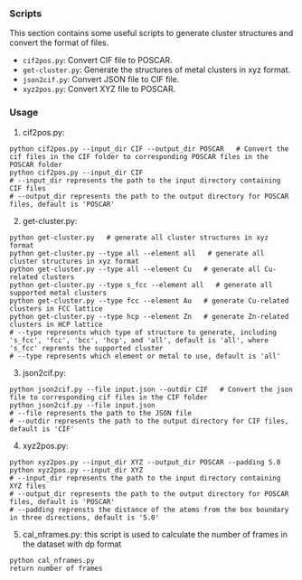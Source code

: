 ### Scripts

This section contains some useful scripts to generate cluster structures and convert the format of files.

- `cif2pos.py`: Convert CIF file to POSCAR.
- `get-cluster.py`: Generate the structures of metal clusters in xyz format.
- `json2cif.py`: Convert JSON file to CIF file.
- `xyz2pos.py`: Convert XYZ file to POSCAR.

### Usage

1. cif2pos.py:

```
python cif2pos.py --input_dir CIF --output_dir POSCAR   # Convert the cif files in the CIF folder to corresponding POSCAR files in the POSCAR folder
python cif2pos.py --input_dir CIF
# --input_dir represents the path to the input directory containing CIF files
# --output_dir represents the path to the output directory for POSCAR files, default is 'POSCAR'
```

2. get-cluster.py:

```
python get-cluster.py   # generate all cluster structures in xyz format
python get-cluster.py --type all --element all   # generate all cluster structures in xyz format
python get-cluster.py --type all --element Cu   # generate all Cu-related clusters
python get-cluster.py --type s_fcc --element all   # generate all supported metal clusters
python get-cluster.py --type fcc --element Au   # generate Cu-related clusters in FCC lattice
python get-cluster.py --type hcp --element Zn   # generate Zn-related clusters in HCP lattice
# --type represents which type of structure to generate, including 's_fcc', 'fcc', 'bcc', 'hcp', and 'all', default is 'all', where 's_fcc' reprents the supported cluster
# --type represents which element or metal to use, default is 'all'
```

3. json2cif.py:

```
python json2cif.py --file input.json --outdir CIF   # Convert the json file to corresponding cif files in the CIF folder
python json2cif.py --file input.json
# --file represents the path to the JSON file
# --outdir represents the path to the output directory for CIF files, default is 'CIF'
```

4. xyz2pos.py:

```
python xyz2pos.py --input_dir XYZ --output_dir POSCAR --padding 5.0
python xyz2pos.py --input_dir XYZ
# --input_dir represents the path to the input directory containing XYZ files
# --output_dir represents the path to the output directory for POSCAR files, default is 'POSCAR'
# --padding reprensts the distance of the atoms from the box boundary in three directions, default is '5.0'
```

5. cal_nframes.py: this script is used to calculate the number of frames in the dataset with dp format

```
python cal_nframes.py
return number of frames
```

